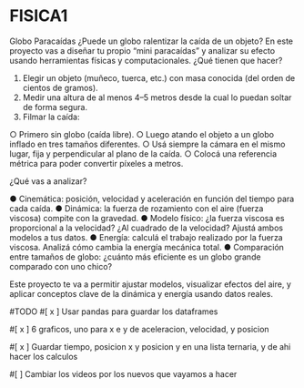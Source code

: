 # FISICA1

Globo Paracaídas
¿Puede un globo ralentizar la caída de un objeto? En este proyecto vas a diseñar tu propio
“mini paracaídas” y analizar su efecto usando herramientas físicas y computacionales.
¿Qué tienen que hacer?

1. Elegir un objeto (muñeco, tuerca, etc.) con masa conocida (del orden de cientos de
   gramos).
2. Medir una altura de al menos 4–5 metros desde la cual lo puedan soltar de forma
   segura.
3. Filmar la caída:

○ Primero sin globo (caída libre).
○ Luego atando el objeto a un globo inflado en tres tamaños diferentes.
○ Usá siempre la cámara en el mismo lugar, fija y perpendicular al plano de la
caída.
○ Colocá una referencia métrica para poder convertir píxeles a metros.

¿Qué vas a analizar?

● Cinemática: posición, velocidad y aceleración en función del tiempo para cada caída.
● Dinámica: la fuerza de rozamiento con el aire (fuerza viscosa) compite con la
gravedad.
● Modelo físico: ¿la fuerza viscosa es proporcional a la velocidad? ¿Al cuadrado de la
velocidad? Ajustá ambos modelos a tus datos.
● Energía: calculá el trabajo realizado por la fuerza viscosa. Analizá cómo cambia la
energía mecánica total.
● Comparación entre tamaños de globo: ¿cuánto más eficiente es un globo grande
comparado con uno chico?

Este proyecto te va a permitir ajustar modelos, visualizar efectos del aire, y aplicar
conceptos clave de la dinámica y energía usando datos reales.

#TODO
#[ x ] Usar pandas para guardar los dataframes

#[ x ] 6 graficos, uno para x e y de aceleracion, velocidad, y posicion

#[ x ] Guardar tiempo, posicion x y posicion y en una lista ternaria, y de ahi hacer los calculos

#[  ] Cambiar los videos por los nuevos que vayamos a hacer
